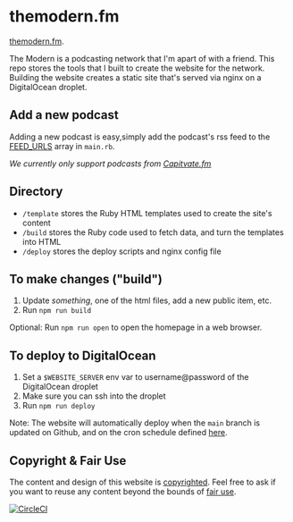 # themodern.fm

[themodern.fm](https://themodern.fm).

The Modern is a podcasting network that I'm apart of with a friend. This repo stores the tools that I built to create 
the website for the network. Building the website creates a static site that's served via nginx on a DigitalOcean droplet.

## Add a new podcast

Adding a new podcast is easy,simply add the podcast's rss feed to the [FEED_URLS](https://github.com/smeriwether/themodern.fm/blob/main/build/main.rb#L13)
array in `main.rb`.

*We currently only support podcasts from [Capitvate.fm](https://captivate.fm)*

## Directory

* `/template` stores the Ruby HTML templates used to create the site's content
* `/build` stores the Ruby code used to fetch data, and turn the templates into HTML
* `/deploy` stores the deploy scripts and nginx config file

## To make changes ("build")

1. Update *something*, one of the html files, add a new public item, etc.
2. Run `npm run build`

Optional: 
Run `npm run open` to open the homepage in a web browser.


## To deploy to DigitalOcean

1. Set a `$WEBSITE_SERVER` env var to username@password of the DigitalOcean droplet
2. Make sure you can ssh into the droplet
2. Run `npm run deploy`

Note:
The website will automatically deploy when the `main` branch is updated on Github, and on the cron schedule
defined [here](https://github.com/smeriwether/themodern.fm/blob/main/.circleci/config.yml).


## Copyright & Fair Use

The content and design of this website is [copyrighted](https://www.copyright.gov/help/faq/faq-general.html#mywork). Feel 
free to ask if you want to reuse any content beyond the bounds of [fair use](https://www.copyright.gov/fair-use/more-info.html).



[![CircleCI](https://circleci.com/gh/smeriwether/themodern.fm.svg?style=svg)](https://themodern.fm)
